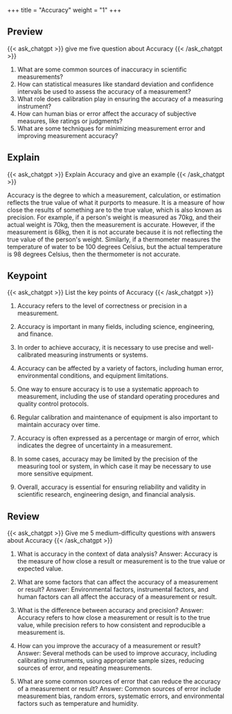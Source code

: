 +++
title = "Accuracy"
weight = "1"
+++
## Preview
{{< ask_chatgpt >}}
give me five question about Accuracy
{{< /ask_chatgpt >}}

1. What are some common sources of inaccuracy in scientific measurements?
2. How can statistical measures like standard deviation and confidence intervals be used to assess the accuracy of a measurement?
3. What role does calibration play in ensuring the accuracy of a measuring instrument?
4. How can human bias or error affect the accuracy of subjective measures, like ratings or judgments?
5. What are some techniques for minimizing measurement error and improving measurement accuracy?   

## Explain
{{< ask_chatgpt >}}
Explain Accuracy and give an example
{{< /ask_chatgpt >}}

Accuracy is the degree to which a measurement, calculation, or estimation reflects the true value of what it purports to measure. It is a measure of how close the results of something are to the true value, which is also known as precision. For example, if a person's weight is measured as 70kg, and their actual weight is 70kg, then the measurement is accurate. However, if the measurement is 68kg, then it is not accurate because it is not reflecting the true value of the person's weight. Similarly, if a thermometer measures the temperature of water to be 100 degrees Celsius, but the actual temperature is 98 degrees Celsius, then the thermometer is not accurate.   

## Keypoint
{{< ask_chatgpt >}}
List the key points of Accuracy
{{< /ask_chatgpt >}}

1. Accuracy refers to the level of correctness or precision in a measurement.

2. Accuracy is important in many fields, including science, engineering, and finance.

3. In order to achieve accuracy, it is necessary to use precise and well-calibrated measuring instruments or systems.

4. Accuracy can be affected by a variety of factors, including human error, environmental conditions, and equipment limitations.

5. One way to ensure accuracy is to use a systematic approach to measurement, including the use of standard operating procedures and quality control protocols.

6. Regular calibration and maintenance of equipment is also important to maintain accuracy over time.

7. Accuracy is often expressed as a percentage or margin of error, which indicates the degree of uncertainty in a measurement.

8. In some cases, accuracy may be limited by the precision of the measuring tool or system, in which case it may be necessary to use more sensitive equipment.

9. Overall, accuracy is essential for ensuring reliability and validity in scientific research, engineering design, and financial analysis.   

## Review
{{< ask_chatgpt >}}
Give me 5 medium-difficulty questions with answers about Accuracy
{{< /ask_chatgpt >}}

1. What is accuracy in the context of data analysis?
Answer: Accuracy is the measure of how close a result or measurement is to the true value or expected value.

2. What are some factors that can affect the accuracy of a measurement or result?
Answer: Environmental factors, instrumental factors, and human factors can all affect the accuracy of a measurement or result.

3. What is the difference between accuracy and precision?
Answer: Accuracy refers to how close a measurement or result is to the true value, while precision refers to how consistent and reproducible a measurement is.

4. How can you improve the accuracy of a measurement or result?
Answer: Several methods can be used to improve accuracy, including calibrating instruments, using appropriate sample sizes, reducing sources of error, and repeating measurements.

5. What are some common sources of error that can reduce the accuracy of a measurement or result?
Answer: Common sources of error include measurement bias, random errors, systematic errors, and environmental factors such as temperature and humidity.   

